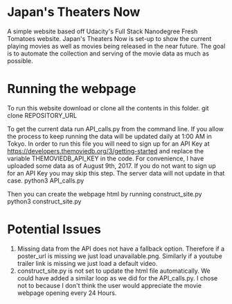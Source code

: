 # Japan's Theaters Now

A simple website based off Udacity's Full Stack Nanodegree Fresh Tomatoes 
website. Japan's Theaters Now is set-up to show the current playing movies as 
well as movies being released in the near future. The goal is to automate the
collection and serving of the movie data as much as possible.

# Running the webpage

To run this website download or clone all the contents in this folder.
    git clone REPOSITORY_URL

To get the current data run API_calls.py from the command line. If you allow 
the process to keep running the data will be updated daily at 1:00 AM in Tokyo.
In order to run this file you will need to sign up for an API Key at 
https://developers.themoviedb.org/3/getting-started and replace the variable 
THEMOVIEDB_API_KEY in the code. For convenience, I have uploaded some data 
as of August 9th, 2017. If you do not want to sign up for an API Key you may 
skip this step. The server data will not update in that case.
    python3 API_calls.py

Then you can create the webpage html by running construct_site.py
    python3 construct_site.py

# Potential Issues

1. Missing data from the API does not have a fallback option. Therefore if a 
   poster_url is missing we just load unavailable.png. Similarly if a youtube
   trailer link is missing we just load a default video.
2. construct_site.py is not set to update the html file automatically. We could
   have added a similar loop as we did for the API_calls.py. I chose not to 
   because I don't think the user would appreciate the movie webpage opening
   every 24 Hours.
